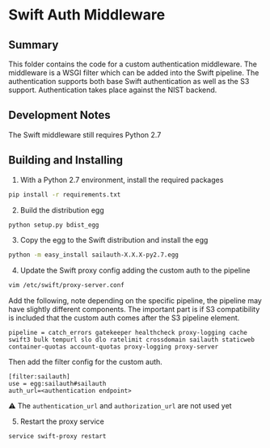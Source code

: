 # Swift Auth Middleware

## Summary

This folder contains the code for a custom authentication middleware. The
middleware is a WSGI filter which can be added into the Swift pipeline. The
authentication supports both base Swift authentication as well as the S3
support. Authentication takes place against the NIST backend.

## Development Notes

The Swift middleware still requires Python 2.7

## Building and Installing

1. With a Python 2.7 environment, install the required packages

```bash
pip install -r requirements.txt
```

2. Build the distribution egg

```bash
python setup.py bdist_egg
```

3. Copy the egg to the Swift distribution and install the egg

```bash
python -m easy_install sailauth-X.X.X-py2.7.egg
```

4. Update the Swift proxy config adding the custom auth to the pipeline

```bash
vim /etc/swift/proxy-server.conf
```

Add the following, note depending on the specific pipeline, the pipeline
may have slightly different components. The important part is if S3
compatibility is included that the custom auth comes after the S3 pipeline
element.

```
pipeline = catch_errors gatekeeper healthcheck proxy-logging cache swift3 bulk tempurl slo dlo ratelimit crossdomain sailauth staticweb container-quotas account-quotas proxy-logging proxy-server
```

Then add the filter config for the custom auth.

```
[filter:sailauth]
use = egg:sailauth#sailauth
auth_url=<authentication endpoint>
```

:warning: The `authentication_url` and `authorization_url` are not used yet

5. Restart the proxy service

```bash
service swift-proxy restart
```
